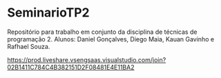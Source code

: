 # SeminarioTP2
Repositório para trabalho em conjunto da disciplina de técnicas de programação 2. Alunos: Daniel Gonçalves, Diego Maia, Kauan Gavinho e Rafhael Souza.

https://prod.liveshare.vsengsaas.visualstudio.com/join?02B1411C784C4B382151D2F08481E4E11BA2
